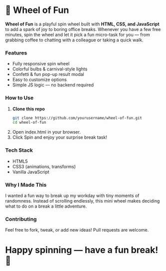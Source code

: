 # 🎡 Wheel of Fun

**Wheel of Fun** is a playful spin wheel built with **HTML, CSS, and JavaScript** to add a spark of joy to boring office breaks. Whenever you have a few free minutes, spin the wheel and let it pick a fun micro-task for you — from grabbing coffee to chatting with a colleague or taking a quick walk.

### Features

-  Fully responsive spin wheel  
-  Colorful bulbs & carnival-style lights  
-  Confetti & fun pop-up result modal  
-  Easy to customize options  
-  Simple JS logic — no backend required

### How to Use

1. **Clone this repo**
   ```bash
   git clone https://github.com/yourusername/wheel-of-fun.git
   cd wheel-of-fun
2. Open index.html in your browser.
3. Click Spin and enjoy your surprise break task!

### Tech Stack
- HTML5
- CSS3 (animations, transforms)
- Vanilla JavaScript

### Why I Made This
I wanted a fun way to break up my workday with tiny moments of randomness. Instead of scrolling endlessly, this mini wheel makes deciding what to do on a break a little adventure.

### Contributing
Feel free to fork, tweak, or add new ideas! Pull requests are welcome.

# Happy spinning — have a fun break! 🎉


